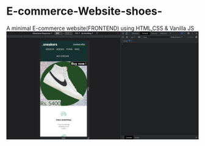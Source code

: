 # E-commerce-Website-shoes-
A minimal E-commerce website(FRONTEND) using HTML,CSS &amp; Vanilla JS
![this is an image](https://github.com/Chaudharysumit07/E-commerce-Website-shoes-/blob/main/Screenshot%20(8).png)
